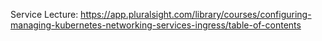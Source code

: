 Service Lecture: https://app.pluralsight.com/library/courses/configuring-managing-kubernetes-networking-services-ingress/table-of-contents
